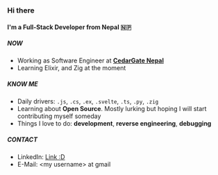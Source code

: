 ### Hi there

#### I'm a Full-Stack Developer from Nepal 🇳🇵

##### NOW

- Working as Software Engineer at **[CedarGate Nepal](https://www.cedargate.com/)**
- Learning Elixir, and Zig at the moment

##### KNOW ME

- Daily drivers: `.js`, `.cs`, `.ex`, `.svelte`, `.ts`, `.py`, `.zig`
- Learning about **Open Source**. Mostly lurking but hoping I will start contributing myself someday
- Things I love to do: **development**, **reverse engineering**, **debugging**


##### CONTACT
- LinkedIn: [Link :D](https://www.linkedin.com/in/dahsameer/)
- E-Mail: \<my username\> at gmail
